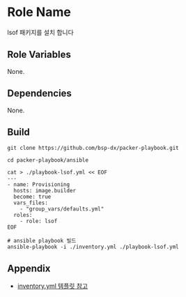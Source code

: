 Role Name
=========

lsof 패키지를 설치 합니다 

Role Variables
--------------
None.

Dependencies
------------
None.

Build
----------------

```shell
git clone https://github.com/bsp-dx/packer-playbook.git

cd packer-playbook/ansible

cat > ./playbook-lsof.yml << EOF
---
- name: Provisioning
  hosts: image.builder
  become: true
  vars_files:
    - "group_vars/defaults.yml"
  roles:
    - role: lsof
EOF

# ansible playbook 빌드 
ansible-playbook -i ./inventory.yml ./playbook-lsof.yml
```


Appendix
----------------
- [inventory.yml 템플릿 참고](../../../README.md#inventory-example)

